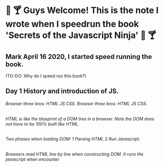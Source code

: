 # 🎉 🍸 Guys Welcome! This is the note I wrote when I speedrun the book 'Secrets of the Javascript Ninja' 🎉 🍸
## Mark April 16 2020, I started speed running the book.

(TO-DO: Why do I speed run this book?)  
## Day 1 History and introduction of JS.
######   Browser three bros: HTML JS CSS.  Browser three bros: HTML JS CSS.  
######   HTML is like the blueprint of a DOM tree in a browser. Note the DOM does not have to be 100% built like HTML.  
######   Two phases when loading DOM: 1 Parsing HTML 2 Run Javascript. 
######   Browsers read HTML line by line when constructing DOM. It runs the javascript when encounter <script> tag.
######   Javascript has access to 'window', which represents the website that the js runs in. 'Document' is an element of 'window'.  
######   Event queue is a nice feature. The queue is operated in browser not js. I think it's a FIFO queue.  
######   Not only JS can register events in the event queue. But also the browser (incoming network traffic) and the user(click) register events.  
  
## Day 2 Function introduction
######   Function context. There is always one "window" context. "this" keyword inside a function refers to its context.
######   Ways of defining functions. function declaration. arrow function. function as a method. "new" keyword. 
######   "arguments" and "this" are implicitly passed to function as arguments.
######   "arguments" contains all the arguments passed into a function.
######   "arguments" is not an array. 
######   The values in "arguments" entries are shadow-copy of real arguments, so changing one will reflect on others.
######   Use of "new" + function as object initializer. Use "this" to refer to the calling object.
######   Function context depends on function invocation.
######   Arrow functions use the context when it's created, if not explicitly changed.
######   TBH try don't use this, it's chaotic.
  
Took a 3 days break for final exams :>  I thought I could finish this book in a week. But here I am, done 50% after a week with exams and stuff. I need to finish this book in time to work on my other ideas.


## Day 3 Closure and scope. ---- execution context, lexical env and (let, var, const)
######   First of all, there is an execution context. It's like a stack of executing functions ordered by scope. The one at the bottom is always the 'window', the js boss. The more up it goes, the less scope it gets. 
######   Functions, blocks (ex. for loop) can all be put into the execution context.
######   A Lexical environment is a place (like a stack) to store the information of objects inside each closure in order to track them. It's used when determining the scope of any object.
######   Program go search for an object identifier in the lexical env start from the top, if not found, it goes to the closest outer lexical env. And it kept going until it searched the 'window' env and had no results. 
######   Unlike private or public in java. Identifier declared by var is assigned to the closest function lexical env, it skips block (ex. for loop). 
######   Let assign an identifier to the closest lexical env no matter block or function. 
######   Const's scope is the same as Let but, the identifier could not be completely reassigned.
######   JS scans the declared function identifiers excluding arrow functions at the first time it reads the js file. That's why we could use the function that has yet to be declared. 

## Day 4 Generators and promises.    Promise Promise.all Promise.any catch 
######   Generators are a function that could be suspended and resumed. Do *function func_name(){} when you declare it. 
######   Promises are syntax sugar built based on generators. 
######   ES6 introduces async function(){ await another_func_name() }. It's like multiprocessing. Though js is a single thread language.
######   Good syntax sugar Promise Promise.all Promise.any catch. Remember them and you will use them. 

## Day 5 prototyping and fake object oriented programming in javascript. 
######   Prototype is like a parent blueprint.  
######   Prototypes come with any objects(functions). It's auto-attached to the object when it's created. 
######   By initializing obj with a new keyword. By var objBanana = new PenCup(); you initialize objBanana with everything from PenCup's prototype. 
######   By var objBanana = new PenCup(); objBanana.prototype and PenCup.prototype refer to the same prototype in memory. 
######   You can change the prototype by just assigning it like objBanana.prototype = anotherPrototype. But it's stupid to do it.
######   I won't mention some practical pitfalls when using prototypes. Let's use them less, it's safer this way.
######   Coming with ES6, class, inheritance are coming to js. They are all built with prototyping. We just lost another excuse to use a prototype! (I don't like prototyping, it's humanly-designed-complicated). 
######   Use Object.defineProperty(obj,propertyName, {specifications}) to define a property with certain rules like enumarable. writable etc. 


## Day 6 Controlling access to objects --- Getter Setter Proxy
######   You can use Getter and Setter to define the action when retrieve and modifying an 'object liked function'. 
######   Use getter and setter with constructor function to mimic 'private' variables. 
######   Proxy is a way to gain completely control over an object. Get, set and called(as a function) and more could be intercepted by proxy. 
######   Proxy is much slower (dozens of times) than not using it.

## Day 7 Dealing with collections --- Array, Set, Map. 
######   Arrays all has a length property and they all has Array.prototype as their prototype.
######   To add/remove an element from an array, use push, pop and shift, unshft.
######   There are lots of syntax sugars to deal with elements in a array, like .map .every .some .find .filter .sort .reduce. 
######   When initialize map, do new Map(). {} is not a good way to do it because it has properties that weren't explicitly defined.
######   You can simulate an array like object by using Array.prototype.push.call(,) to change the function context of costomized "push". 
######   Cast an array to set by passing the array as an argument when initialize set. Ex. new Set("the array"). 
######   Map is collection so it can be looped by for...of loop. 

## Day 8 Regular expression
######   Too much to go through and I learnt so little from this chapter. So I won't say too much. 
######   Remember to use regular expression when you do string manipulation. It's a really powerful tool. 
######   HTML parser heavily use regular expression. 

## Day 8 Regular expression
######   Too much to go through and I learnt so little from this chapter. So I won't say too much. 
######   Remember to use regular expression when you do string manipulation. It's a really powerful tool. 
######   HTML parser heavily use regular expression. 

## Day 8 Modules
######   Before ES6, it was chaos. AMD and commonJS were two popular modularization tool.
######   In ES6, you use export and import. 

## Day 8 Modules
######   Before ES6, js has no built in module tools. AMD and commonJS were two popular module tools. 
######   In ES6, you use export and import. ES6 module was built considering the advantages of both commonJS and AMD. 

## Day 9 Working with DOM
######   The book talked about HTML parser. I'm not interested. 
######   Styling: Move <Style> before <script> because script may look for styles, if it has not been initialized it's gonna be bad. 
######   Styling: When declare styles inside "". It goes like "font-size". But if you try to get an element's style. It will be .style.fontSize. 
######   getComputedStyle(element) is a built in function that returns the final combination style of an element passed. 
######   Style defined in <elementName style='..'> is gonna be considered first before styles inside <style>. 
######   When compute height and width of an element. Sometimes height and width are not accurate. Try use offsetWidth and offsetHeight. 
######   Trashing layouts: We better not mix the read (getEleByID) and write (ele.style=..). We should Batches all reads together and all writes together. To reduce the time-wasting "system-call" read and write times. 

# Surviving events. ## --- My favourite part!
#####   How task queue actually works: 
######   There are MacroTasks(DOM manipulation, events) and MicroTasks(promises). The kenel does one MacroTasks, and then do all available MicroTasks. Then do the next MacroTasks and repeats. 
######   The page get refreshed around every 14ms. Try minimize each task's time lower than this. If not, don't exceed too much cuase its gonna be laggy. 
######   Use setTimeOut() to chunk large operation into smaller onces and execute them as lots of MacroTasks instead of one. 
######   SetInterval() insert the task into MacroTask intime at every scheduled time if the previous SetInterval MacroTask is not in the task queue (has been processed already). 

######   Every time a event happens, we need to find the elements that triggers the event from the DOM tree. It's called event propagation. But How? 
######   (Event propagation) Two ways: event bubbling and event capturing. 
######   Event bubbling start from the targeted element and goes up to find other elements. Event Capturing goes top down. 
######   You can specify which way of propagation you want to use by putting true as the secon argument of addEventListener. Default is bubbling. 
######   So mordern browsers uses both ways of event propagation. 
######   Inside an event handler. 'This' refers to the element on which the event handler is registered. event.target refers to the element where the event is triggered on. 
######   Custom event is a very powerful tool for loose coupling. It's really for writing better codes. Pls use it when you can. 

Lastly, be careful when develop cross-brower websites. I think it's really hard to illustrate every details about this. Just learn while you go.


 
